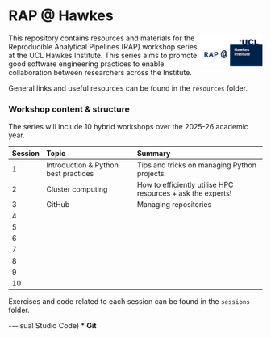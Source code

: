 # RAP @ Hawkes

<img src="files/readme_logo.png" alt="text that reads 'RAP @' next to the UCL Hawkes logo" width="25%" align="right" />

This repository contains resources and materials for the Reproducible Analytical Pipelines (RAP) workshop series at the UCL Hawkes Institute. This series aims to promote good software engineering practices to enable collaboration between researchers across the Institute.

General links and useful resources can be found in the `resources` folder.

### **Workshop content & structure**
The series will include 10 hybrid workshops over the 2025-26 academic year.

| Session | Topic | Summary |
| :--- | :--- | :--- |
| 1 | Introduction & Python best practices | Tips and tricks on managing Python projects. |
| 2 | Cluster computing | How to efficiently utilise HPC resources + ask the experts! |
| 3 | GitHub | Managing repositories |
| 4 | | |
| 5 | | |
| 6 | | |
| 7 | | |
| 8 | | |
| 9 | | |
| 10 | | |


Exercises and code related to each session can be found in the `sessions` folder.

---isual Studio Code)
    * **Git**
